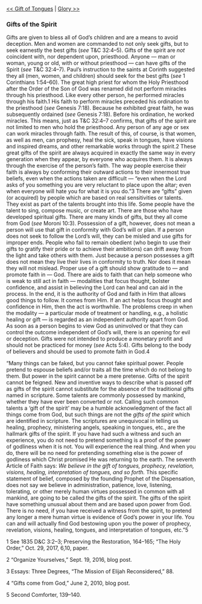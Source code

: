 [<< Gift of Tongues](Gift%20of%20Tongues.md)  |  [Glory >>](Glory.md)

### Gifts of the Spirit
Gifts are given to bless all of God’s children and are a means to avoid deception. Men and women are commanded to not only seek gifts, but to seek earnestly the best gifts (*see* T&C 32:4–5). Gifts of the spirit are *not* coincident with, nor dependent upon, priesthood. Anyone — man or woman, young or old, with or without priesthood — can have gifts of the Spirit (*see* T&C 32:4–7). Paul’s instruction to the saints at Corinth suggested they all (men, women, and children) should seek for the best gifts (*see* 1 Corinthians 1:54–60). The great high priest for whom the Holy Priesthood after the Order of the Son of God was renamed did not perform miracles through his priesthood. Like every other person, he performed miracles through his faith.1 His faith to perform miracles preceded his ordination to the priesthood (*see* Genesis 7:18). Because he exhibited great faith, he was subsequently ordained (*see* Genesis 7:18). Before his ordination, he worked miracles. This means, just as T&C 32:4–7 confirms, that gifts of the spirit are not limited to men who hold the priesthood. Any person of any age or sex can work miracles through faith. The result of this, of course, is that women, as well as men, can prophesy, heal the sick, speak in tongues, have visions and inspired dreams, and other remarkable works through the spirit.2 These great gifts of the spirit are always acquired in exactly the same way in every generation when they appear, by everyone who acquires them. It is always through the exercise of the person’s faith. The way people exercise their faith is always by conforming their outward actions to their innermost true beliefs, even when the actions taken are difficult — “even when the Lord asks of you something you are very reluctant to place upon the altar; even when everyone will hate you for what it is you do.”3 There are “gifts” given (or acquired) by people which are based on real sensitivities or talents. They exist as part of the talents brought into this life. Some people have the talent to sing, compose music, or create art. There are those who have developed spiritual gifts. There are many kinds of gifts, but they all come from God (*see* Moroni 10:3). Possession of a gift, however, does not mean a person will use that gift in conformity with God’s will or plan. If a person does not seek to follow the Lord’s will, they can be misled and use gifts for improper ends. People who fail to remain obedient (who begin to use their gifts to gratify their pride or to achieve their ambitions) can drift away from the light and take others with them. Just because a person possesses a gift does not mean they live their lives in conformity to truth. Nor does it mean they will not mislead. Proper use of a gift should show gratitude to — and promote faith in — God. There are aids to faith that can help someone who is weak to still act in faith — modalities that focus thought, bolster confidence, and assist in believing the Lord can heal and can aid in the process. In the end, it is the authority of God and faith in Him that allows good things to follow. It comes from Him. If an act helps focus thought and confidence in Him, then the act is worthwhile. The problems creep in when the modality — a particular mode of treatment or handling, e.g., a holistic healing or gift — is regarded as an independent authority apart from God. As soon as a person begins to view God as uninvolved or that they can control the outcome independent of God’s will, there is an opening for evil or deception. Gifts were not intended to produce a monetary profit and should not be practiced for money (*see* Acts 5:4). Gifts belong to the body of believers and should be used to promote faith in God.4

“Many things can be faked, but you cannot fake spiritual power. People pretend to espouse beliefs and/or traits all the time which do not belong to them. But power in the spirit cannot be a mere pretense. Gifts of the spirit cannot be feigned. New and inventive ways to describe what is passed off as gifts of the spirit cannot substitute for the absence of the traditional gifts named in scripture. Some talents are commonly possessed by mankind, whether they have ever been converted or not. Calling such common talents a ‘gift of the spirit’ may be a humble acknowledgment of the fact all things come from God, but such things are not the *gifts of the spirit* which are identified in scripture. The scriptures are unequivocal in telling us healing, prophecy, ministering angels, speaking in tongues, etc., are the hallmark gifts of the spirit. If you have had such a witness and such an experience, you do not need to pretend something is a proof of the power of godliness when it is not. You will experience the real thing. And when you do, there will be no need for pretending something else is the power of godliness which Christ promised He was returning to the earth. The seventh Article of Faith says: *We believe in the gift of tongues, prophecy, revelation, visions, healing, interpretation of tongues, and so forth.* This specific statement of belief, composed by the founding Prophet of the Dispensation, does not say we believe in administration, patience, love, listening, tolerating, or other merely human virtues possessed in common with all mankind, are going to be called the gifts of the spirit. The gifts of the spirit have something unusual about them and are based upon power from God. There is no need, if you have received a witness from the spirit, to pretend any longer a mere human virtue is evidence of God’s power in your life. You can and will actually find God bestowing upon you the power of prophecy, revelation, visions, healing, tongues, and interpretation of tongues, etc.”5



1 See 1835 D&C 3:2–3; Preserving the Restoration, 164–165; “The Holy Order,” Oct. 29, 2017, 6,10, paper.


2 “Organize Yourselves,” Sept. 19, 2016, blog post.


3 Essays: Three Degrees, “The Mission of Elijah Reconsidered,” 88.


4 “Gifts come from God,” June 2, 2010, blog post.


5 Second Comforter, 139–140.